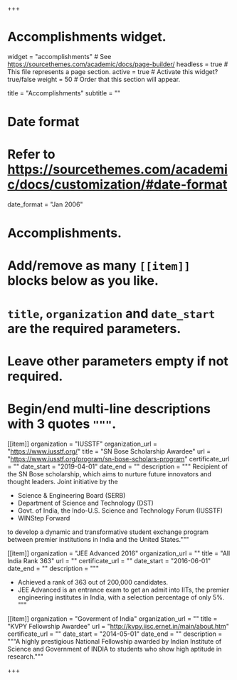 +++
# Accomplishments widget.
widget = "accomplishments"  # See https://sourcethemes.com/academic/docs/page-builder/
headless = true  # This file represents a page section.
active = true  # Activate this widget? true/false
weight = 50  # Order that this section will appear.

title = "Accomplish&shy;ments"
subtitle = ""

# Date format
#   Refer to https://sourcethemes.com/academic/docs/customization/#date-format
date_format = "Jan 2006"

# Accomplishments.
#   Add/remove as many `[[item]]` blocks below as you like.
#   `title`, `organization` and `date_start` are the required parameters.
#   Leave other parameters empty if not required.
#   Begin/end multi-line descriptions with 3 quotes `"""`.

[[item]]
  organization = "IUSSTF"
  organization_url = "https://www.iusstf.org/"
  title = "SN Bose Scholarship Awardee"
  url = "https://www.iusstf.org/program/sn-bose-scholars-program"
  certificate_url = ""
  date_start = "2019-04-01"
  date_end = ""
  description = """ 
Recipient of the SN Bose scholarship, which aims to nurture future innovators and thought leaders. Joint initiative by the 

* Science & Engineering Board (SERB)
* Department of Science and Technology (DST)
* Govt. of India, the Indo-U.S. Science and Technology Forum (IUSSTF)
* WINStep Forward

to develop a dynamic and transformative student exchange program between premier institutions in India and the United States."""


[[item]]
  organization = "JEE Advanced 2016"
  organization_url = ""
  title = "All India Rank 363"
  url = ""
  certificate_url = ""
  date_start = "2016-06-01"
  date_end = ""
  description = """
* Achieved a rank of 363 out of 200,000 candidates.
* JEE Advanced is an entrance exam to get an admit into IITs, the premier engineering institutes in India, with a selection percentage of only 5%. 
"""
  
[[item]]
  organization = "Goverment of India"
  organization_url = ""
  title = "KVPY Fellowship Awardee"
  url = "http://kvpy.iisc.ernet.in/main/about.htm"
  certificate_url = ""
  date_start = "2014-05-01"
  date_end = ""
  description = """A highly prestigious National Fellowship awarded by Indian Institute of
Science and Government of INDIA to students who show high aptitude in research."""

+++

